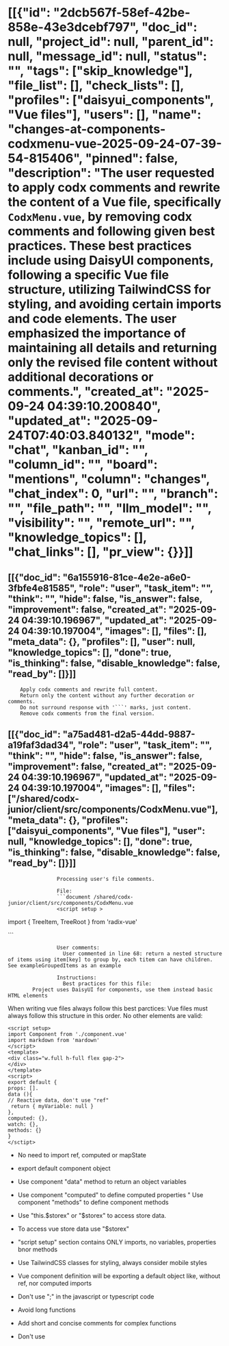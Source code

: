 # [[{"id": "2dcb567f-58ef-42be-858e-43e3dcebf797", "doc_id": null, "project_id": null, "parent_id": null, "message_id": null, "status": "", "tags": ["skip_knowledge"], "file_list": [], "check_lists": [], "profiles": ["daisyui_components", "Vue files"], "users": [], "name": "changes-at-components-codxmenu-vue-2025-09-24-07-39-54-815406", "pinned": false, "description": "The user requested to apply codx comments and rewrite the content of a Vue file, specifically `CodxMenu.vue`, by removing codx comments and following given best practices. These best practices include using DaisyUI components, following a specific Vue file structure, utilizing TailwindCSS for styling, and avoiding certain imports and code elements. The user emphasized the importance of maintaining all details and returning only the revised file content without additional decorations or comments.", "created_at": "2025-09-24 04:39:10.200840", "updated_at": "2025-09-24T07:40:03.840132", "mode": "chat", "kanban_id": "", "column_id": "", "board": "mentions", "column": "changes", "chat_index": 0, "url": "", "branch": "", "file_path": "", "llm_model": "", "visibility": "", "remote_url": "", "knowledge_topics": [], "chat_links": [], "pr_view": {}}]]
## [[{"doc_id": "6a155916-81ce-4e2e-a6e0-3fbfe4e81585", "role": "user", "task_item": "", "think": "", "hide": false, "is_answer": false, "improvement": false, "created_at": "2025-09-24 04:39:10.196967", "updated_at": "2025-09-24 04:39:10.197004", "images": [], "files": [], "meta_data": {}, "profiles": [], "user": null, "knowledge_topics": [], "done": true, "is_thinking": false, "disable_knowledge": false, "read_by": []}]]

        Apply codx comments and rewrite full content.
        Return only the content without any further decoration or comments.
        Do not surround response with '```' marks, just content.
        Remove codx comments from the final version.
        
## [[{"doc_id": "a75ad481-d2a5-44dd-9887-a19faf3dad34", "role": "user", "task_item": "", "think": "", "hide": false, "is_answer": false, "improvement": false, "created_at": "2025-09-24 04:39:10.196967", "updated_at": "2025-09-24 04:39:10.197004", "images": [], "files": ["/shared/codx-junior/client/src/components/CodxMenu.vue"], "meta_data": {}, "profiles": ["daisyui_components", "Vue files"], "user": null, "knowledge_topics": [], "done": true, "is_thinking": false, "disable_knowledge": false, "read_by": []}]]

                    Processing user's file comments.
                  
                    File:
                    ```document /shared/codx-junior/client/src/components/CodxMenu.vue
                    <script setup >
import { TreeItem, TreeRoot } from 'radix-vue'
</script>

<template>
  <TreeRoot
    v-slot="{ flattenItems }"
    class="list-none select-none text-blackA11 rounded-lg p-2 text-sm font-medium"
    :items="items"
    :get-key="(item) => item.title"
    :default-expanded="['components']"
  >
    <slot name="header"> 
      <h2 class="font-semibold !text-base text-blackA11 px-2 pt-1">
        Directory Structure
      </h2>
    </slot>
    <TreeItem
      v-for="item in flattenItems"
      v-slot="{ isExpanded }"
      :key="item._id"
      :style="{ 'padding-left': `${item.level - 0.5}rem` }"
      v-bind="item.bind"
      class="flex items-center py-1 px-2 my-0.5 rounded outline-none focus:ring-grass8 focus:ring-2 data-[selected]:bg-grass4"
    >
      <template v-if="item.hasChildren">
        <i class="fa-solid fa-angle-up"
          v-if="!isExpanded"
        ></i>
        <i class="fa-solid fa-angle-down" v-else></i>
      </template>
      <div class="pl-2">
        {{ item.value.title }}
      </div>
    </TreeItem>
  </TreeRoot>
</template>
<script>
export default {
  props: ['items', 'key'],
  computed: {
    groupedItems() {
      const exampleGroupedItems = [
      {
        title: 'composables',
        icon: 'lucide:folder',
        children: [
          { title: 'useAuth.ts', icon: 'vscode-icons:file-type-typescript' },
          { title: 'useUser.ts', icon: 'vscode-icons:file-type-typescript' },
        ],
      },
      {
        title: 'components',
        icon: 'lucide:folder',
        children: [
          {
            title: 'Home',
            icon: 'lucide:folder',
            children: [
              { title: 'Card.vue', icon: 'vscode-icons:file-type-vue' },
              { title: 'Button.vue', icon: 'vscode-icons:file-type-vue' },
            ],
          },
        ],
      },
      { title: 'app.vue', icon: 'vscode-icons:file-type-vue' },
      { title: 'nuxt.config.ts', icon: 'vscode-icons:file-type-nuxt' },
    ]
    // @codx-ok, please-wait...: return a nested structure of items using item[key] to group by, each titem can have children. See exampleGroupedItems as an example
    }
  }
}
</script>
                    ```

                    User comments:
                      User commented in line 68: return a nested structure of items using item[key] to group by, each titem can have children. See exampleGroupedItems as an example
                    
                    Instructions:
                      Best practices for this file:
            Project uses DaisyUI for components, use them instead basic HTML elements
When writing vue files always follow this best parctices:
Vue files must always follow this structure in this order.
No other elements are valid:
```example vue file
<script setup>
import Component from './component.vue'
import markdown from 'mardown'
</script>
<template>
<div class="w.full h-full flex gap-2">
</div>
</template>
<script>
export default {
props: [].
data (){
// Reactive data, don't use "ref"
 return { myVariable: null }
},
computed: {},
watch: {},
methods: {}
}
</sctipt>
```
* No need to import ref, computed or mapState 
* export default component object
* Use component "data" method to return an object variables
* Use component "computed" to define computed properties
" Use component "methods" to define component methods 
* Use "this.$storex" or "$storex" to access store data.
* To access vue store data use "$storex"
* "script setup" section contains ONLY imports, no variables, properties bnor methods
* Use TailwindCSS classes for styling, always consider mobile styles
* Vue component definition will be exporting a default object like, without ref, nor computed imports
* Don't use ";" in the javascript or typescript code
* Avoid long functions
* Add short and concise comments for complex functions
* Don't use <style> elements, use TailWindCSS classes
            
                      Apply all comments to the document and return a final version.
                      Pay attention to do not loose any detail or part of the document.
                      Return only the file content 
                    
## [[{"doc_id": "083701e3-5303-4883-b479-03436559c516", "role": "assistant", "task_item": "", "think": null, "hide": false, "is_answer": false, "improvement": false, "created_at": "2025-09-24 04:39:10.196967", "updated_at": "2025-09-24 04:39:10.197004", "images": [], "files": [], "meta_data": {"time_taken": 7.0104241371154785, "first_chunk_time_taken": 0.00010848045349121094, "model": "openai/gpt-4o"}, "profiles": ["daisyui_components", "Vue files"], "user": null, "knowledge_topics": [], "done": true, "is_thinking": false, "disable_knowledge": false, "read_by": []}]]
```document /shared/codx-junior/client/src/components/CodxMenu.vue
<script setup>
import { TreeItem, TreeRoot } from 'radix-vue'
</script>

<template>
  <TreeRoot
    v-slot="{ flattenItems }"
    class="list-none select-none text-blackA11 rounded-lg p-2 text-sm font-medium"
    :items="items"
    :get-key="(item) => item.title"
    :default-expanded="['components']"
  >
    <slot name="header"> 
      <h2 class="font-semibold !text-base text-blackA11 px-2 pt-1">
        Directory Structure
      </h2>
    </slot>
    <TreeItem
      v-for="item in flattenItems"
      v-slot="{ isExpanded }"
      :key="item._id"
      :style="{ 'padding-left': `${item.level - 0.5}rem` }"
      v-bind="item.bind"
      class="flex items-center py-1 px-2 my-0.5 rounded outline-none focus:ring-grass8 focus:ring-2 data-[selected]:bg-grass4"
    >
      <template v-if="item.hasChildren">
        <i class="fa-solid fa-angle-up"
          v-if="!isExpanded"
        ></i>
        <i class="fa-solid fa-angle-down" v-else></i>
      </template>
      <div class="pl-2">
        {{ item.value.title }}
      </div>
    </TreeItem>
  </TreeRoot>
</template>

<script>
export default {
  props: ['items', 'key'],
  computed: {
    groupedItems() {
      const exampleGroupedItems = [
        {
          title: 'composables',
          icon: 'lucide:folder',
          children: [
            { title: 'useAuth.ts', icon: 'vscode-icons:file-type-typescript' },
            { title: 'useUser.ts', icon: 'vscode-icons:file-type-typescript' },
          ],
        },
        {
          title: 'components',
          icon: 'lucide:folder',
          children: [
            {
              title: 'Home',
              icon: 'lucide:folder',
              children: [
                { title: 'Card.vue', icon: 'vscode-icons:file-type-vue' },
                { title: 'Button.vue', icon: 'vscode-icons:file-type-vue' },
              ],
            },
          ],
        },
        { title: 'app.vue', icon: 'vscode-icons:file-type-vue' },
        { title: 'nuxt.config.ts', icon: 'vscode-icons:file-type-nuxt' },
      ]
      // Return a nested structure of items using item[key] to group by, each item can have children
    }
  }
}
</script>
```